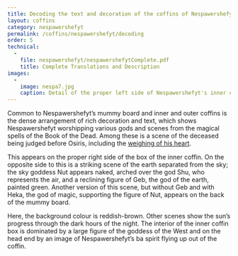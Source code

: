 ```yaml
---
title: Decoding the text and decoration of the coffins of Nespawershefyt
layout: coffins
category: nespawershefyt
permalink: /coffins/nespawershefyt/decoding
order: 5
technical:
  -
    file: nespawershefyt/nespawershefytComplete.pdf
    title: Complete Translations and Description
images:
  -
    image: nespa7.jpg
    caption: Detail of the proper left side of Nespawershefyt's inner coffin box showing the weighing of the heart scene.
---
```


Common to Nespawershefyt’s mummy board and inner and outer coffins is the dense arrangement of rich decoration and text, which shows Nespawershefyt worshipping various gods and scenes from the magical spells of the Book of the Dead.
Among these is a scene of the deceased being judged before Osiris, including the [weighing of his heart](/images/nespawershefyt/nespa7.jpg).

This appears on the proper right side of the box of the inner coffin. On the opposite side to this is a striking scene
of the earth separated from the sky; the sky goddess Nut appears naked, arched over the god Shu, who represents the air,
and a reclining figure of Geb, the god of the earth, painted green. Another version of this scene, but without Geb and
with Heka, the god of magic, supporting the figure of Nut, appears on the back of the mummy board.

Here, the background colour is reddish-brown. Other scenes show the sun’s progress through the dark hours of the night.
The interior of the inner coffin box is dominated by a large figure of the goddess of the West and on the head end by an
image of Nespawershefyt’s ba spirit flying up out of the coffin.
